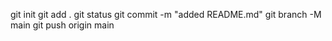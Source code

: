 git init
git add .
git status
git commit -m "added README.md"
git branch -M main
git push origin main
